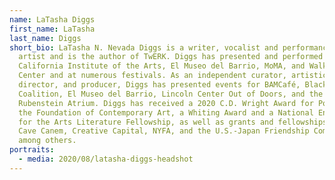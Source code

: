 ```yaml
---
name: LaTasha Diggs
first_name: LaTasha
last_name: Diggs
short_bio: LaTasha N. Nevada Diggs is a writer, vocalist and performance/sound
  artist and is the author of TwERK. Diggs has presented and performed at
  California Institute of the Arts, El Museo del Barrio, MoMA, and Walker Art
  Center and at numerous festivals. As an independent curator, artistic
  director, and producer, Diggs has presented events for BAMCafé, Black Rock
  Coalition, El Museo del Barrio, Lincoln Center Out of Doors, and the David
  Rubenstein Atrium. Diggs has received a 2020 C.D. Wright Award for Poetry from
  the Foundation of Contemporary Art, a Whiting Award and a National Endowment
  for the Arts Literature Fellowship, as well as grants and fellowships from
  Cave Canem, Creative Capital, NYFA, and the U.S.-Japan Friendship Commission,
  among others.
portraits:
  - media: 2020/08/latasha-diggs-headshot
---
```


